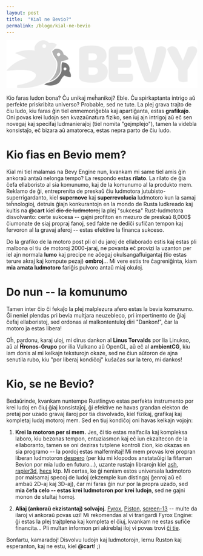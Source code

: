 ```yaml
---
layout: post
title:  "Kial ne Bevio?"
permalink: /blogo/kial-ne-bevio
---
```


![bevy_logo_dark](/assets/blogo/kial-ne-bevio/bevy_logo_dark.svg)



Kio faras ludon bona? Ĉu unikaj meĥanikoj? Eble. Ĉu spirkaptanta intrigo aŭ perfekte priskribita universo? Probable, sed ne tute. La plej grava trajto de ĉiu ludo, kiu faras ĝin tiel enmemoriĝebla kaj apartiĝanta, estas **grafikaĵo**. Oni povas krei ludojn sen kvazaŭnatura fiziko, sen iuj ajn intrigoj aŭ eĉ sen novegaj kaj specifaj ludmanieraĵoj (tiel nomita "gejmplejo"), tamen la videbla konsistaĵo, eĉ bizara aŭ amatoreca, estas nepra parto de ĉiu ludo.

# Kio fias en Bevio mem?

Kial mi tiel malamas na Bevy Engine nun, kvankam mi same tiel amis ĝin ankoraŭ antaŭ nelonga tempo? La respondo estas **rilato**. La rilato de ĝia ĉefa ellaboristo al sia komunumo, kaj de la komunumo al la produkto mem. Reklamo de ĝi, entreprenita de preskaŭ ĉiu ludmotora jutubisto-superrigardanto, kiel **supernove** kaj **superrevolucia** ludmotoro kun la samaj teĥnologioj, detruis ĝiajn konkurantojn en la mondo de Rusta ludkreado kaj kultis na **@cart** kiel ~~dio de ludmotoroj~~ la plej "sukcesa" Rust-ludmotora disvolvanto: certe sukcesa -- gajni profiton en mezuro de preskaŭ 8,000$ ĉiumonate de siaj propraj fanoj, sed fakte ne dediĉi sufiĉan tempon kaj fervoron al la gravaj aferoj -- estas efektive la financa sukceso.

Do la grafiko de la motoro post pli ol du jaroj de ellaborado estis kaj estas pli malbona ol tiu de motoroj 2000-jaraj, ne povanta eĉ provizi la uzanton per iel ajn normala **lumo** kaj precipe ne aĉegaj okulsangafluigantaj (tio estas terure akraj kaj kompute pezaj) **ombroj**... Mi vere estis tre ĉagreniĝinta, kiam **mia amata ludmotoro** fariĝis pulvoro antaŭ miaj okuloj.

# Do nun -- la komunumo

Tamen inter ĉio ĉi fekaĵo la plej malplezura afero estas la bevia komunumo. Ĝi neniel plendas pri bevia multjara neuzebleco, pri impertinento de ĝiaj ĉefaj ellaboristoj, sed ordonas al malkontentuloj diri "Dankon!", ĉar la motoro ja estas libera!

Oĥ, pardonu, karaj uloj, mi dirus dankon al **Linus Torvalds** por lia Linukso, aŭ al **Ĥronos-Grupo** por ilia Vulkano aŭ OpenGL, aŭ eĉ al **ambientCG**, kiu iam donis al mi kelkajn teksturojn okaze, sed ne ĉiun aŭtoron de ajna senutila rubo, kiu "por liberaj kondiĉoj" kuŝaĉas sur la tero, mi dankos! 

# Kio, se ne Bevio?

Bedaŭrinde, kvankam nuntempe Rustlingvo estas perfekta instrumento por krei ludoj en ĉiuj ĝiaj konsistaĵoj, ĝi efektive ne havas grandan elekton de pretaj por uzado gravaj ilaroj por tia disvolvado, kiel fizikaj, grafikaj kaj kompletaj ludaj motoroj mem. Sed en tiuj kondiĉoj oni havas kelkajn vojojn:

1. **Krei la motoron per si mem.** Jes, ĉi tio estas malfacila kaj kompleksa laboro, kiu bezonas tempon, entuziasmon kaj eĉ iun ekzaltecon de la ellaboranto, tamen se oni deziras tutplene kontroli ĉion, kio okazas en sia programo -- la pordoj estas malfermitaj! Mi mem provas krei propran liberan ludmotoron [despero](/despero) (per kiu mi klopodos anstataŭigi la fifaman Bevion por mia ludo en futuro...), uzante rustajn librarojn kiel [ash](https://crates.io/crates/ash/), [rapier3d](https://crates.io/crates/rapier3d), [hecs](https://crates.io/crates/hecs) ktp. Mi certas, ke ĝi neniam estos universala ludmotoro por malsamaj specoj de ludoj (ekzemple kun distingaj ĝenroj aŭ eĉ ambaŭ 2D-aj kaj 3D-aj), ĉar mi faras ĝin nur por la propra uzado, sed **mia ĉefa celo -- estas krei ludmotoron por krei ludojn**, sed ne gajni monon de stultaj homoj.

2. **Aliaj (ankoraŭ ekzistantaj) solvaĵoj.** [Fyrox](https://fyrox.rs/), [Piston](https://www.piston.rs/), [screen-13](https://github.com/attackgoat/screen-13) -- multe da ilaroj vi ankoraŭ povas uzi! Mi rekomendas al vi trarigardi Fyrox Engine: ĝi estas la plej trajtplena kaj kompleta el ĉiuj, kvankam ne estas sufiĉe financita... Pli multan informon pri akireblaj iloj vi povas trovi [ĉi tie](https://arewegameyet.rs/).

Bonfartu, kamaradoj! Disvolvu ludojn kaj ludmotorojn, lernu Ruston kaj esperanton, kaj ne estu, kiel **@cart**! ;)
